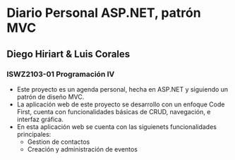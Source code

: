 # Diario Personal ASP.NET, patrón MVC
## Diego Hiriart & Luis Corales
### ISWZ2103-01 Programación IV
 
- Este proyecto es un agenda personal, hecha en ASP.NET y siguiendo un patrón de diseño MVC.
- La aplicación web de este proyecto se desarrollo con un enfoque Code First, cuenta con funcionalidades básicas de CRUD, navegación, e interfaz gráfica. 
- En esta aplicación web se cuenta con las siguienets funcionalidades principales:
    - Gestion de contactos
    - Creación y administración de eventos
